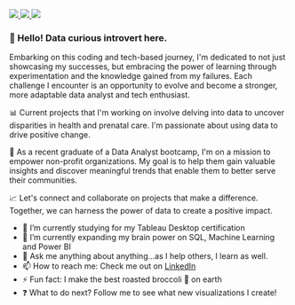 
<div id="badges">
  <a href="https://www.linkedin.com/in/julyndav/">
    <img src="https://img.shields.io/badge/julyndav-white?style=for-the-badge&logo=linkedin&logoColor=white&labelColor=blue&color=blue&cacheSeconds=3600&link=https%3A%2F%2Fwww.linkedin.com%2Fin%2Fjulyndav%2F)"/>
  </a>
  <a href="https://www.kaggle.com/julyndav/code">
    <img src="https://img.shields.io/badge/julyndav-white?style=for-the-badge&logo=kaggle&logoColor=white&label=my%20kaggle&labelColor=black&color=black&cacheSeconds=3600&link=https%3A%2F%2Fwww.kaggle.com%2Fjulyndav%2Fcode"/>
  </a>
 <a href="mailto:julynda@proton.me">
    <img src="https://img.shields.io/badge/Email-ProtonMail-8B89CC?style=for-the-badge&logo=protonmail" />
  </a>
</div>




### 👋 Hello! Data curious introvert here.

Embarking on this coding and tech-based journey, I'm dedicated to not just showcasing my successes, but embracing the power of learning through experimentation and the knowledge gained from my failures. Each challenge I encounter is an opportunity to evolve and become a stronger, more adaptable data analyst and tech enthusiast.

📊 Current projects that I'm working on involve delving into data to uncover disparities in health and prenatal care. I'm passionate about using data to drive positive change.

🚀 As a recent graduate of a Data Analyst bootcamp, I'm on a mission to empower non-profit organizations. My goal is to help them gain valuable insights and discover 
meaningful trends that enable them to better serve their communities.

📈 Let's connect and collaborate on projects that make a difference. Together, we can harness the power of data to create a positive impact.

- 📝 I’m currently studying for my Tableau Desktop certification
- 🧠 I’m currently expanding my brain power on SQL, Machine Learning and Power BI
- 💬 Ask me anything about anything...as I help others, I learn as well.
- 📫 How to reach me: Check me out on <a href="https://www.linkedin.com/in/julyndav/">LinkedIn</a>
- ⚡ Fun fact: I make the best roasted broccoli 🥦 on earth
- ❓ What to do next? Follow me to see what new visualizations I create!
